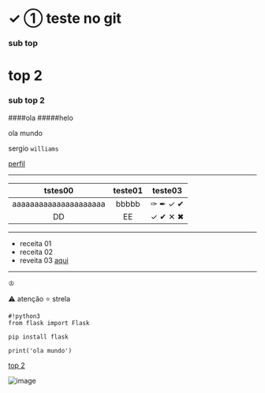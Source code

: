 # &#10003; &#10112; teste no git
### sub top
# top 2
### sub top 2
####ola
#####helo

ola mundo

sergio `williams`

[perfil][perfil]


[perfil]: https://github.com/wll8090/

---

tstes00|teste01|teste03
:-:|:-:|:-:
aaaaaaaaaaaaaaaaaaaaa|bbbbb|&#10001; &#10002; &#10003; &#10004;
DD|EE| &#10003; &#10004; &#10005; &#10006;


---

- receita 01
- receita 02
- reveita 03 [aqui][perfil]
---

&#9812;

:warning:  atenção
:star: strela


```shell
#!python3 
from flask import Flask
```

```bash
pip install flask
```
```python3
print('ola mundo')
```
[top 2][top2]

![image][img_git]


[img_git]: https://blog.geekhunter.com.br/wp-content/uploads/2020/08/comandos-git.png
[top2]: #top-2

